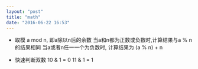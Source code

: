 ```yaml
---
layout: "post"
title: "math"
date: "2016-06-22 16:53"
---
```


* 取模
  a mod n, 即a除以n后的余数
  当a和n都为正数或负数时,计算结果与a % n的结果相同
  当a或者n任一一个为负数时, 计算结果为 (a % n) + n
  
* 快速判断双数
  10 & 1 = 0
  11 & 1 = 1